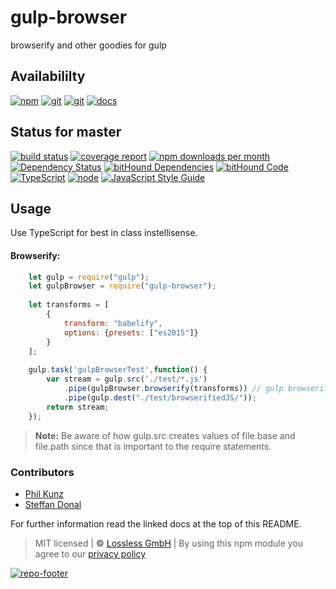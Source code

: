 # gulp-browser
browserify and other goodies for gulp

## Availabililty
[![npm](https://pushrocks.gitlab.io/assets/repo-button-npm.svg)](https://www.npmjs.com/package/gulp-browser)
[![git](https://pushrocks.gitlab.io/assets/repo-button-git.svg)](https://GitLab.com/pushrocks/gulp-browser)
[![git](https://pushrocks.gitlab.io/assets/repo-button-mirror.svg)](https://github.com/pushrocks/gulp-browser)
[![docs](https://pushrocks.gitlab.io/assets/repo-button-docs.svg)](https://pushrocks.gitlab.io/gulp-browser/)

## Status for master
[![build status](https://GitLab.com/pushrocks/gulp-browser/badges/master/build.svg)](https://GitLab.com/pushrocks/gulp-browser/commits/master)
[![coverage report](https://GitLab.com/pushrocks/gulp-browser/badges/master/coverage.svg)](https://GitLab.com/pushrocks/gulp-browser/commits/master)
[![npm downloads per month](https://img.shields.io/npm/dm/gulp-browser.svg)](https://www.npmjs.com/package/gulp-browser)
[![Dependency Status](https://david-dm.org/pushrocks/gulp-browser.svg)](https://david-dm.org/pushrocks/gulp-browser)
[![bitHound Dependencies](https://www.bithound.io/github/pushrocks/gulp-browser/badges/dependencies.svg)](https://www.bithound.io/github/pushrocks/gulp-browser/master/dependencies/npm)
[![bitHound Code](https://www.bithound.io/github/pushrocks/gulp-browser/badges/code.svg)](https://www.bithound.io/github/pushrocks/gulp-browser)
[![TypeScript](https://img.shields.io/badge/TypeScript-2.x-blue.svg)](https://nodejs.org/dist/latest-v6.x/docs/api/)
[![node](https://img.shields.io/badge/node->=%206.x.x-blue.svg)](https://nodejs.org/dist/latest-v6.x/docs/api/)
[![JavaScript Style Guide](https://img.shields.io/badge/code%20style-standard-brightgreen.svg)](http://standardjs.com/)

## Usage
Use TypeScript for best in class instellisense.


#### Browserify:
```javascript
    let gulp = require("gulp");
    let gulpBrowser = require("gulp-browser");
    
    let transforms = [
        {
            transform: "babelify",
            options: {presets: ["es2015"]}
        }
    ];
    
    gulp.task('gulpBrowserTest',function() {
        var stream = gulp.src('./test/*.js')
            .pipe(gulpBrowser.browserify(transforms)) // gulp.browserify() accepts an optional array of tansforms
            .pipe(gulp.dest("./test/browserifiedJS/"));
        return stream;
    });
```

> **Note:** Be aware of how gulp.src creates values of file.base and file.path since that is important to the require statements.

### Contributors
* [Phil Kunz](https://github.com/philkunz)
* [Steffan Donal](https://github.com/SteffanDonal)

For further information read the linked docs at the top of this README.

> MIT licensed | **&copy;** [Lossless GmbH](https://lossless.gmbh)
| By using this npm module you agree to our [privacy policy](https://lossless.gmbH/privacy.html)

[![repo-footer](https://pushrocks.gitlab.io/assets/repo-footer.svg)](https://push.rocks)
